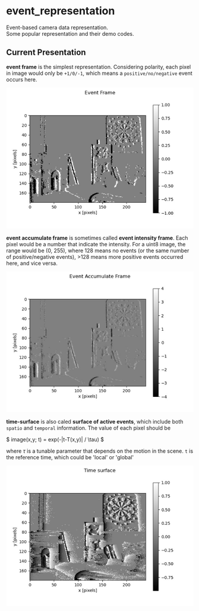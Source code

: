# event_representation

Event-based camera data representation.  
Some popular representation and their demo codes.



## Current Presentation 

**event frame** is the simplest representation. Considering polarity, each pixel in image would only be `+1/0/-1`, which means a `positive/no/negative` event occurs here.  

![event frame](https://raw.githubusercontent.com/LarryDong/event_representation/main/figure/event_frame.jpg)



**event accumulate frame** is sometimes called **event intensity frame**. Each pixel would be a number that indicate the intensity. For a uint8 image, the range would be (0, 255), where 128 means no events (or the same number of positive/negative events), >128 means more positive events occurred here, and vice versa.

![event accumulate frame](https://raw.githubusercontent.com/LarryDong/event_representation/main/figure/event_accumulate_frame.jpg)



**time-surface** is also caled **surface of active events**, which include both `spatio` and `temporal` information. The value of each pixel should be 

$ image(x,y; t) = exp(-|t-T(x,y)| / \tau) $

where $\tau$ is a tunable parameter that depends on the motion in the scene. `t` is the reference time, which could be 'local' or 'global'

![time_surface](https://raw.githubusercontent.com/LarryDong/event_representation/main/figure/time_surface.jpg)

